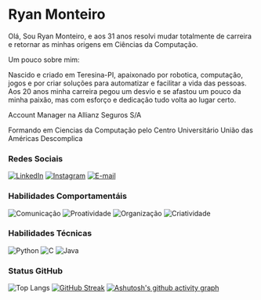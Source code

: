 
# Ryan Monteiro

Olá, Sou Ryan Monteiro, e aos 31 anos resolvi mudar totalmente de carreira e retornar as minhas origens em Ciências da Computação.

Um pouco sobre mim:

Nascido e criado em Teresina-PI, apaixonado por robotica, computação, jogos e por criar soluções para automatizar e facilitar a vida das pessoas. Aos 20 anos minha carreira pegou um desvio e se afastou um pouco da minha paixão, mas com esforço e dedicação tudo volta ao lugar certo.

Account Manager na Allianz Seguros S/A

Formando em Ciencias da Computação pelo Centro Universitário União das Américas Descomplica
### Redes Sociais

[![LinkedIn](https://img.shields.io/badge/LinkedIn-000?style=for-the-badge&logo=linkedin&logoColor=0E76A8)](https://www.linkedin.com/in/ryanbmonteiro/)
[![Instagram](https://img.shields.io/badge/Instagram-000?style=for-the-badge&logo=instagram)](https://www.instagram.com/ryanbmonteiro)
[![E-mail](https://img.shields.io/badge/-Email-000?style=for-the-badge&logo=microsoft-outlook&logoColor=E94D5F)](mailto:ryanmonteiro@outlook.com)

### Habilidades Comportamentáis
![Comunicação](https://img.shields.io/badge/Comunica%C3%A7%C3%A3o%20-%20black?style=for-the-badge)
![Proatividade](https://img.shields.io/badge/Proatividade%20-%20black?style=for-the-badge)
![Organização](https://img.shields.io/badge/Organização%20-%20black?style=for-the-badge)
![Criatividade](https://img.shields.io/badge/Criatividade%20-%20black?style=for-the-badge)

### Habilidades Técnicas

![Python](https://img.shields.io/badge/Python-000?style=for-the-badge&logo=python)
![C](https://img.shields.io/badge/C-000?style=for-the-badge&logo=c)
![Java](https://img.shields.io/badge/Java-000?style=for-the-badge&logo=java)

### Status GitHub

![Top Langs](https://github-readme-stats-git-masterrstaa-rickstaa.vercel.app/api/top-langs/?username=ryanmonteiro&layout=compact&bg_color=000&border_color=30A3DC&title_color=2aa889&text_color=599)
[![GitHub Streak](https://streak-stats.demolab.com?user=ryanmonteiro&theme=gotham&locale=pt_BR)](https://git.io/streak-stats)
[![Ashutosh's github activity graph](https://github-readme-activity-graph.vercel.app/graph?username=ryanmonteiro&bg_color=000000&color=599cab&line=2aa889&point=599cab&area=true&hide_border=true)](https://github.com/ashutosh00710/github-readme-activity-graph)



